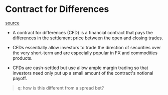 # Contract for Differences

[source](https://www.investopedia.com/terms/c/contractfordifferences.asp)

- A contract for differences (CFD) is a financial contract that pays the differences in the settlement price between the open and closing trades.
  
- CFDs essentially allow investors to trade the direction of securities over the very short-term and are especially popular in FX and commodities products.
  
- CFDs are cash-settled but use allow ample margin trading so that investors need only put up a small amount of the contract's notional payoff.

> q: how is this different from a spread bet?